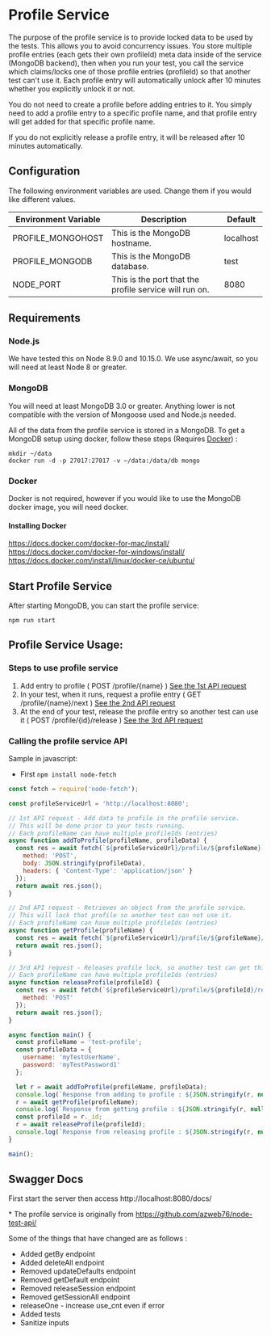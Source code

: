 # Profile Service

The purpose of the profile service is to provide locked data to be used by the tests. This allows you to avoid concurrency issues. You store multiple profile entries (each gets their own profileId) meta data inside of the service (MongoDB backend), then when you run your test, you call the service which claims/locks one of those profile entries (profileId) so that another test can't use it. Each profile entry will automatically unlock after 10 minutes whether you explicitly unlock it or not.

You do not need to create a profile before adding entries to it. You simply need to add a profile entry to a specific profile name, and that profile entry will get added for that specific profile name.

If you do not explicitly release a profile entry, it will be released after 10 minutes automatically.

## Configuration

The following environment variables are used. Change them if you would like different values.  

|Environment Variable|Description                                                        |Default  |
|--------------------|-------------------------------------------------------------------|----------
|PROFILE_MONGOHOST   |This is the MongoDB hostname.                                      |localhost|
|PROFILE_MONGODB     |This is the MongoDB database.                                      |test     |
|NODE_PORT           |This is the port that the profile service will run on.             |8080     |

## Requirements

### Node.js

We have tested this on Node 8.9.0 and 10.15.0. We use async/await, so you will need at least Node 8 or greater.

### MongoDB

You will need at least MongoDB 3.0 or greater. Anything lower is not compatible with the version of Mongoose used and Node.js needed.

All of the data from the profile service is stored in a MongoDB. To get a MongoDB setup using docker, follow these steps (Requires [Docker](#installing-docker)) :  
```
mkdir ~/data
docker run -d -p 27017:27017 -v ~/data:/data/db mongo
```

### Docker

Docker is not required, however if you would like to use the MongoDB docker image, you will need docker.

#### Installing Docker
https://docs.docker.com/docker-for-mac/install/  
https://docs.docker.com/docker-for-windows/install/  
https://docs.docker.com/install/linux/docker-ce/ubuntu/

## Start Profile Service

After starting MongoDB, you can start the profile service:  
```
npm run start
```

## Profile Service Usage:

### Steps to use profile service
1) Add entry to profile ( POST /profile/{name} ) [See the 1st API request](#calling-the-profile-service-api)
2) In your test, when it runs, request a profile entry ( GET /profile/{name}/next ) [See the 2nd API request](#calling-the-profile-service-api)
3) At the end of your test, release the profile entry so another test can use it ( POST /profile/{id}/release ) [See the 3rd API request](#calling-the-profile-service-api)

### Calling the profile service API

Sample in javascript:

* First `npm install node-fetch`

``` javascript
const fetch = require('node-fetch');

const profileServiceUrl = 'http://localhost:8080';

// 1st API request - Add data to profile in the profile service.
// This will be done prior to your tests running.
// Each profileName can have multiple profileIds (entries)
async function addToProfile(profileName, profileData) {
  const res = await fetch(`${profileServiceUrl}/profile/${profileName}`, {
    method: 'POST',
    body: JSON.stringify(profileData),
    headers: { 'Content-Type': 'application/json' }
  });
  return await res.json();
}

// 2nd API request - Retrieves an object from the profile service.
// This will lock that profile so another test can not use it.
// Each profileName can have multiple profileIds (entries)
async function getProfile(profileName) {
  const res = await fetch(`${profileServiceUrl}/profile/${profileName}/next`);
  return await res.json();
}

// 3rd API request - Releases profile lock, so another test can get this profile.
// Each profileName can have multiple profileIds (entries)
async function releaseProfile(profileId) {
  const res = await fetch(`${profileServiceUrl}/profile/${profileId}/release`, {
    method: 'POST'
  });
  return await res.json();
}

async function main() {
  const profileName = 'test-profile';
  const profileData = {
    username: 'myTestUserName',
    password: 'myTestPassword1'
  };

  let r = await addToProfile(profileName, profileData);
  console.log(`Response from adding to profile : ${JSON.stringify(r, null, 2)}`);
  r = await getProfile(profileName);
  console.log(`Response from getting profile : ${JSON.stringify(r, null, 2)}`);
  const profileId = r._id;
  r = await releaseProfile(profileId);
  console.log(`Response from releasing profile : ${JSON.stringify(r, null, 2)}`);
}

main();
```

## Swagger Docs

First start the server then access  http://localhost:8080/docs/

  
\* The profile service is originally from https://github.com/azweb76/node-test-api/

Some of the things that have changed are as follows :
* Added getBy endpoint
* Added deleteAll endpoint
* Removed updateDefaults endpoint
* Removed getDefault endpoint
* Removed releaseSession endpoint
* Removed getSessionAll endpoint
* releaseOne - increase use_cnt even if error
* Added tests
* Sanitize inputs